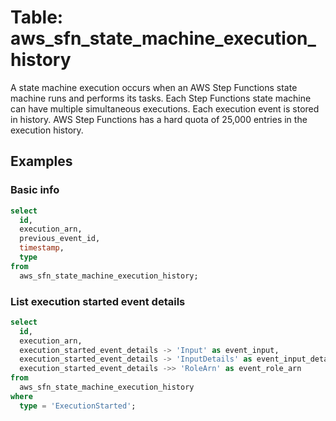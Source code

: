 # Table: aws_sfn_state_machine_execution_history

A state machine execution occurs when an AWS Step Functions state machine runs and performs its tasks. Each Step Functions state machine can have multiple simultaneous executions. Each execution event is stored in history. AWS Step Functions has a hard quota of 25,000 entries in the execution history.

## Examples

### Basic info

```sql
select
  id,
  execution_arn,
  previous_event_id,
  timestamp,
  type
from
  aws_sfn_state_machine_execution_history;
```

### List execution started event details

```sql
select
  id,
  execution_arn,
  execution_started_event_details -> 'Input' as event_input,
  execution_started_event_details -> 'InputDetails' as event_input_details,
  execution_started_event_details ->> 'RoleArn' as event_role_arn
from
  aws_sfn_state_machine_execution_history
where
  type = 'ExecutionStarted';
```
